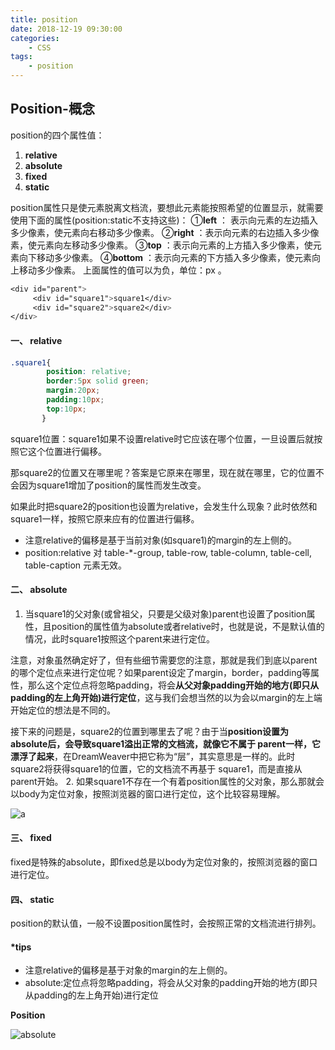 ```yaml
---
title: position
date: 2018-12-19 09:30:00
categories: 
    - CSS
tags:
    - position
---
```


## Position-概念

position的四个属性值：
1. **relative**
2. **absolute**
3. **fixed**
4. **static**

position属性只是使元素脱离文档流，要想此元素能按照希望的位置显示，就需要使用下面的属性(position:static不支持这些)：
①**left** ： 表示向元素的左边插入多少像素，使元素向右移动多少像素。
②**right** ：表示向元素的右边插入多少像素，使元素向左移动多少像素。
③**top** ：表示向元素的上方插入多少像素，使元素向下移动多少像素。
④**bottom** ：表示向元素的下方插入多少像素，使元素向上移动多少像素。
上面属性的值可以为负，单位：px 。

``` css
<div id="parent">
     <div id="square1">square1</div>
     <div id="square2">square2</div>
</div>
```

#### 一、 relative

``` css
.square1{
        position: relative;
        border:5px solid green;
        margin:20px;
        padding:10px;
        top:10px;
       }
```
square1位置：square1如果不设置relative时它应该在哪个位置，一旦设置后就按照它这个位置进行偏移。

那square2的位置又在哪里呢？答案是它原来在哪里，现在就在哪里，它的位置不会因为square1增加了position的属性而发生改变。

如果此时把square2的position也设置为relative，会发生什么现象？此时依然和square1一样，按照它原来应有的位置进行偏移。

* 注意relative的偏移是基于当前对象(如square1)的margin的左上侧的。
* position:relative 对 table-*-group, table-row, table-column, table-cell, table-caption 元素无效。

#### 二、 absolute

1. 当square1的父对象(或曾祖父，只要是父级对象)parent也设置了position属性，且position的属性值为absolute或者relative时，也就是说，不是默认值的情况，此时square1按照这个parent来进行定位。

注意，对象虽然确定好了，但有些细节需要您的注意，那就是我们到底以parent的哪个定位点来进行定位呢？如果parent设定了margin，border，padding等属性，那么这个定位点将忽略padding，将会**从父对象padding开始的地方(即只从padding的左上角开始)进行定位**，这与我们会想当然的以为会以margin的左上端开始定位的想法是不同的。

接下来的问题是，square2的位置到哪里去了呢？由于当**position设置为absolute后，会导致square1溢出正常的文档流，就像它不属于 parent一样，它漂浮了起来**，在DreamWeaver中把它称为“层”，其实意思是一样的。此时square2将获得square1的位置，它的文档流不再基于 square1，而是直接从parent开始。
2. 如果square1不存在一个有着position属性的父对象，那么那就会以body为定位对象，按照浏览器的窗口进行定位，这个比较容易理解。

![a](/images/position/tips.png "a")

#### 三、 fixed

fixed是特殊的absolute，即fixed总是以body为定位对象的，按照浏览器的窗口进行定位。

#### 四、 static

position的默认值，一般不设置position属性时，会按照正常的文档流进行排列。

####  *tips

* 注意relative的偏移是基于对象的margin的左上侧的。
* absolute:定位点将忽略padding，将会从父对象的padding开始的地方(即只从padding的左上角开始)进行定位


**Position**

![absolute](/images/position/absolute.png "absolute")
